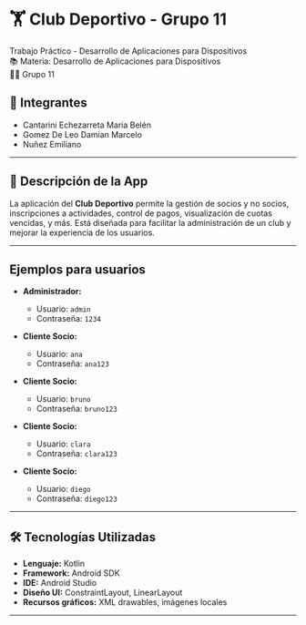 # 🏋️ Club Deportivo - Grupo 11

Trabajo Práctico - Desarrollo de Aplicaciones para Dispositivos  
📚 Materia: Desarrollo de Aplicaciones para Dispositivos  
🧑‍💻 Grupo 11

## 👥 Integrantes
- Cantarini Echezarreta Maria Belén  
- Gomez De Leo Damian Marcelo  
- Nuñez Emiliano  


---

## 📱 Descripción de la App

La aplicación del **Club Deportivo** permite la gestión de socios y no socios, inscripciones a actividades, control de pagos, visualización de cuotas vencidas, y más. Está diseñada para facilitar la administración de un club y mejorar la experiencia de los usuarios.

---

## Ejemplos para usuarios

- **Administrador:** 
  - Usuario: `admin`
  - Contraseña: `1234`

- **Cliente Socio:** 
  - Usuario: `ana`
  - Contraseña: `ana123`

- **Cliente Socio:** 
  - Usuario: `bruno`
  - Contraseña: `bruno123`

- **Cliente Socio:** 
  - Usuario: `clara`
  - Contraseña: `clara123`

- **Cliente Socio:** 
  - Usuario: `diego`
  - Contraseña: `diego123`

---


## 🛠️ Tecnologías Utilizadas

- **Lenguaje:** Kotlin
- **Framework:** Android SDK
- **IDE:** Android Studio
- **Diseño UI:** ConstraintLayout, LinearLayout
- **Recursos gráficos:** XML drawables, imágenes locales

---
